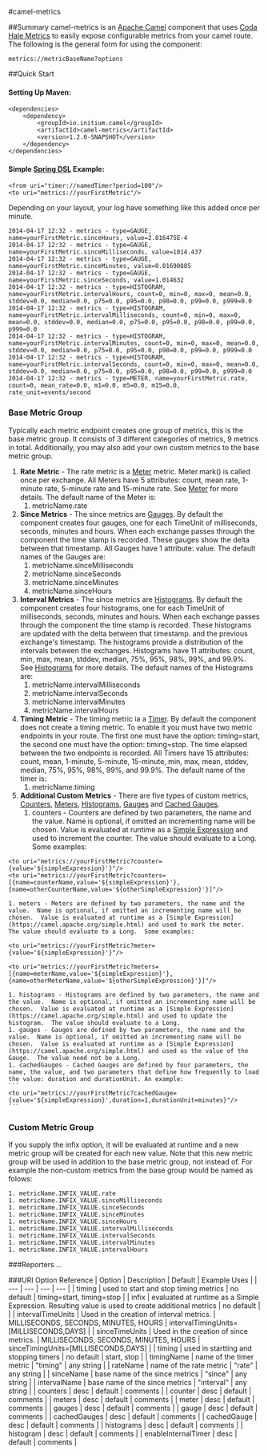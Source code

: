 #camel-metrics



##Summary
camel-metrics is an [Apache Camel](http://camel.apache.org/) component that uses [Coda Hale Metrics](http://metrics.codahale.com/) to easily expose configurable metrics from your camel route.  The following is the general form for using the component:
```
metrics://metricBaseName?options
```



##Quick Start



#### Setting Up Maven:
```
<dependencies>
    <dependency>
	    <groupId>io.initium.camel</groupId>
	    <artifactId>camel-metrics</artifactId>
	    <version>1.2.0-SNAPSHOT</version>
    </dependency>
</dependencies>
```

#### Simple [Spring DSL](http://camel.apache.org/spring.html) Example:
```
<from uri="timer://namedTimer?period=100"/>
<to uri="metrics://yourFirstMetric"/>
```
Depending on your layout, your log have something like this added once per minute.
```
2014-04-17 12:32 - metrics - type=GAUGE, name=yourFirstMetric.sinceHours, value=2.816475E-4
2014-04-17 12:32 - metrics - type=GAUGE, name=yourFirstMetric.sinceMilliseconds, value=1014.437
2014-04-17 12:32 - metrics - type=GAUGE, name=yourFirstMetric.sinceMinutes, value=0.01690885
2014-04-17 12:32 - metrics - type=GAUGE, name=yourFirstMetric.sinceSeconds, value=1.014632
2014-04-17 12:32 - metrics - type=HISTOGRAM, name=yourFirstMetric.intervalHours, count=0, min=0, max=0, mean=0.0, stddev=0.0, median=0.0, p75=0.0, p95=0.0, p98=0.0, p99=0.0, p999=0.0
2014-04-17 12:32 - metrics - type=HISTOGRAM, name=yourFirstMetric.intervalMilliseconds, count=0, min=0, max=0, mean=0.0, stddev=0.0, median=0.0, p75=0.0, p95=0.0, p98=0.0, p99=0.0, p999=0.0
2014-04-17 12:32 - metrics - type=HISTOGRAM, name=yourFirstMetric.intervalMinutes, count=0, min=0, max=0, mean=0.0, stddev=0.0, median=0.0, p75=0.0, p95=0.0, p98=0.0, p99=0.0, p999=0.0
2014-04-17 12:32 - metrics - type=HISTOGRAM, name=yourFirstMetric.intervalSeconds, count=0, min=0, max=0, mean=0.0, stddev=0.0, median=0.0, p75=0.0, p95=0.0, p98=0.0, p99=0.0, p999=0.0
2014-04-17 12:32 - metrics - type=METER, name=yourFirstMetric.rate, count=0, mean_rate=0.0, m1=0.0, m5=0.0, m15=0.0, rate_unit=events/second
```


### Base Metric Group
Typically each metric endpoint creates one group of metrics, this is the base metric group.  It consists of 3 different categories of metrics, 9 metrics in total.  Additionally, you may also add your own custom metrics to the base metric group.

1. **Rate Metric** - The rate metric is a [Meter](http://metrics.codahale.com/manual/core/#meters) metric. Meter.mark() is called once per exchange.  All Meters have 5 attributes: count, mean rate, 1-minute rate, 5-minute rate and 15-minute rate.  See [Meter](http://metrics.codahale.com/manual/core/#meters) for more details.  The default name of the Meter is:
	1. metricName.rate
1. **Since Metrics** - The since metrics are [Gauges](http://metrics.codahale.com/manual/core/#gauges). By default the component creates four gauges, one for each TimeUnit of milliseconds, seconds, minutes and hours.  When each exchange passes through the component the time stamp is recorded.  These gauges show the delta between that timestamp.  All Gauges have 1 attribute: value.  The default names of the Gauges are:
	1. metricName.sinceMilliseconds
	1. metricName.sinceSeconds
	1. metricName.sinceMinutes
	1. metricName.sinceHours
1. **Interval Metrics** - The since metrics are [Histograms](http://metrics.codahale.com/manual/core/#histograms). By default the component creates four histograms, one for each TimeUnit of milliseconds, seconds, minutes and hours.  When each exchange passes through the component the time stamp is recorded.  These histograms are updated with the delta between that timestamp. and the previous exchange's timestamp.  The histograms provide a distribution of the intervals between the exchanges.  Histograms have 11 attributes: count, min, max, mean, stddev, median, 75%, 95%, 98%, 99%, and 99.9%.  See [Histograms](http://metrics.codahale.com/manual/core/#histograms) for more details.  The default names of the Histograms are:
	1. metricName.intervalMilliseconds
	1. metricName.intervalSeconds
	1. metricName.intervalMinutes
	1. metricName.intervalHours
1. **Timing Metric** - The timing metric ia a  [Timer](http://metrics.codahale.com/manual/core/#timers). By default the component does not create a timing metric.  To enable it you must have two metric endpoints in your route.  The first one must have the option: timing=start, the second one must have the option: timing=stop.  The time elapsed between the two endpoints is recorded.  All Timers have 15 attributes: count, mean, 1-minute, 5-minute, 15-minute, min, max, mean, stddev, median, 75%, 95%, 98%, 99%, and 99.9%.  The default name of the timer is:
	1. metricName.timing
1. **Additional Custom Metrics** - There are five types of custom metrics, [Counters](http://metrics.codahale.com/manual/core/#counters), [Meters](http://metrics.codahale.com/manual/core/#meters), [Histograms](http://metrics.codahale.com/manual/core/#histograms), [Gauges](http://metrics.codahale.com/manual/core/#gauges) and [Cached Gauges](http://metrics.codahale.com/manual/core/#cached-gauges).
	1. counters - Counters are defined by two parameters, the name and the value.  Name is optional, if omitted an incrementing name will be chosen.  Value is evaluated at runtime as a [Simple Expression](https://camel.apache.org/simple.html) and used to increment the counter.  The value should evaluate to a Long.  Some examples:
```
<to uri="metrics://yourFirstMetric?counter={value='${simpleExpression}'}"/>
<to uri="metrics://yourFirstMetric?counters=[{name=counterName,value='${simpleExpression}'},{name=otherCounterName,value='${otherSimpleExpression}'}]"/>
```
	1. meters - Meters are defined by two parameters, the name and the value.  Name is optional, if omitted an incrementing name will be chosen.  Value is evaluated at runtime as a [Simple Expression](https://camel.apache.org/simple.html) and used to mark the meter.  The value should evaluate to a Long.  Some examples:
```
<to uri="metrics://yourFirstMetric?meter={value='${simpleExpression}'}"/>
```
```
<to uri="metrics://yourFirstMetric?meters=[{name=meterName,value='${simpleExpression}'},{name=otherMeterName,value='${otherSimpleExpression}'}]"/>
```
	1. histograms - Histograms are defined by two parameters, the name and the value.  Name is optional, if omitted an incrementing name will be chosen.  Value is evaluated at runtime as a [Simple Expression](https://camel.apache.org/simple.html) and used to update the histogram.  The value should evaluate to a Long.
	1. gauges - Gauges are defined by two parameters, the name and the value.  Name is optional, if omitted an incrementing name will be chosen.  Value is evaluated at runtime as a [Simple Expression](https://camel.apache.org/simple.html) and used as the value of the Gauge.  The value need not be a Long.
	1. cachedGauges - Cached Gauges are defined by four parameters, the name, the value, and two parameters that define how frequently to load the value: duration and durationUnit. An example:
	```
	<to uri="metrics://yourFirstMetric?cachedGauge={value='${simpleExpression}',duration=1,durationUnit=minutes}"/>
	```

### Custom Metric Group
If you supply the infix option, it will be evaluated at runtime and a new metric group will be created for each new value.  Note that this new metric group will be used in addition to the base metric group, not instead of.  For example the non-custom metrics from the base group would be named as folows:

	1. metricName.INFIX_VALUE.rate
	1. metricName.INFIX_VALUE.sinceMilliseconds
	1. metricName.INFIX_VALUE.sinceSeconds
	1. metricName.INFIX_VALUE.sinceMinutes
	1. metricName.INFIX_VALUE.sinceHours
	1. metricName.INFIX_VALUE.intervalMilliseconds
	1. metricName.INFIX_VALUE.intervalSeconds
	1. metricName.INFIX_VALUE.intervalMinutes
	1. metricName.INFIX_VALUE.intervalHours


###Reporters
...


###URI Option Reference
| Option | Description | Default | Example Uses |
| --- | --- | --- | --- |
| timing | used to start and stop timing metrics | no default | timing=start, timing=stop |
| infix | evaluated at runtime as a Simple Expression.  Resulting value is used to create additional metrics | no default |  |
| intervalTimeUnits | Used in the creation of interval metrics. | MILLISECONDS, SECONDS, MINUTES, HOURS | intervalTimingUnits=[MILLISECONDS,DAYS] |
| sinceTimeUnits | Used in the creation of since metrics. | MILLISECONDS, SECONDS, MINUTES, HOURS | sinceTimingUnits=[MILLISECONDS,DAYS] |
| timing | used in startting and stopping timers | no default | start, stop |
| timingName |  name of the timer metric | "timing" | any string |
| rateName |  name of the rate metric | "rate" | any string |
| sinceName |  base name of the since metrics | "since" | any string |
| intervalName |  base name of the since metrics | "interval" | any string |
| counters | desc | default | comments |
| counter | desc | default | comments |
| meters | desc | default | comments |
| meter | desc | default | comments |
| gauges | desc | default | comments |
| gauge | desc | default | comments |
| cachedGauges | desc | default | comments |
| cachedGauge | desc | default | comments |
| histograms | desc | default | comments |
| histogram | desc | default | comments |
| enableInternalTimer | desc | default | comments |
